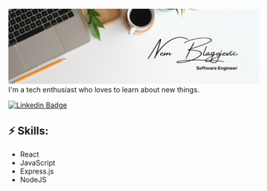 ![Header image](https://github.com/nem-bla/nem-bla/blob/main/White%20Minimalist%20Profile%20LinkedIn%20Banner.png?raw=true)
I'm a tech enthusiast who loves to learn about new things.


[![Linkedin Badge](https://img.shields.io/badge/-LinkedIn-blue?style=flat-square&logo=Linkedin&logoColor=white&link=https://www.linkedin.com/in/nblagoje/)](https://www.linkedin.com/in/nblagoje/)

## ⚡ Skills:
- React
- JavaScript
- Express.js
- NodeJS
